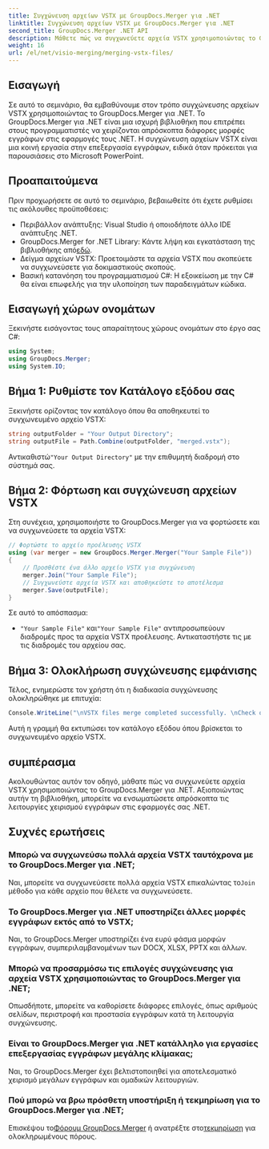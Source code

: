 ```yaml
---
title: Συγχώνευση αρχείων VSTX με GroupDocs.Merger για .NET
linktitle: Συγχώνευση αρχείων VSTX με GroupDocs.Merger για .NET
second_title: GroupDocs.Merger .NET API
description: Μάθετε πώς να συγχωνεύετε αρχεία VSTX χρησιμοποιώντας το GroupDocs.Merger για .NET. Ακολουθήστε αυτόν τον οδηγό βήμα προς βήμα για αποτελεσματικό χειρισμό εγγράφων σε C#.
weight: 16
url: /el/net/visio-merging/merging-vstx-files/
---
```

## Εισαγωγή
Σε αυτό το σεμινάριο, θα εμβαθύνουμε στον τρόπο συγχώνευσης αρχείων VSTX χρησιμοποιώντας το GroupDocs.Merger για .NET. Το GroupDocs.Merger για .NET είναι μια ισχυρή βιβλιοθήκη που επιτρέπει στους προγραμματιστές να χειρίζονται απρόσκοπτα διάφορες μορφές εγγράφων στις εφαρμογές τους .NET. Η συγχώνευση αρχείων VSTX είναι μια κοινή εργασία στην επεξεργασία εγγράφων, ειδικά όταν πρόκειται για παρουσιάσεις στο Microsoft PowerPoint.
## Προαπαιτούμενα
Πριν προχωρήσετε σε αυτό το σεμινάριο, βεβαιωθείτε ότι έχετε ρυθμίσει τις ακόλουθες προϋποθέσεις:
- Περιβάλλον ανάπτυξης: Visual Studio ή οποιοδήποτε άλλο IDE ανάπτυξης .NET.
-  GroupDocs.Merger for .NET Library: Κάντε λήψη και εγκατάσταση της βιβλιοθήκης από[εδώ](https://releases.groupdocs.com/merger/net/).
- Δείγμα αρχείων VSTX: Προετοιμάστε τα αρχεία VSTX που σκοπεύετε να συγχωνεύσετε για δοκιμαστικούς σκοπούς.
- Βασική κατανόηση του προγραμματισμού C#: Η εξοικείωση με την C# θα είναι επωφελής για την υλοποίηση των παραδειγμάτων κώδικα.

## Εισαγωγή χώρων ονομάτων
Ξεκινήστε εισάγοντας τους απαραίτητους χώρους ονομάτων στο έργο σας C#:
```csharp
using System; 
using GroupDocs.Merger;
using System.IO;
```
## Βήμα 1: Ρυθμίστε τον Κατάλογο εξόδου σας
Ξεκινήστε ορίζοντας τον κατάλογο όπου θα αποθηκευτεί το συγχωνευμένο αρχείο VSTX:
```csharp
string outputFolder = "Your Output Directory";
string outputFile = Path.Combine(outputFolder, "merged.vstx");
```
 Αντικαθιστώ`"Your Output Directory"` με την επιθυμητή διαδρομή στο σύστημά σας.
## Βήμα 2: Φόρτωση και συγχώνευση αρχείων VSTX
Στη συνέχεια, χρησιμοποιήστε το GroupDocs.Merger για να φορτώσετε και να συγχωνεύσετε τα αρχεία VSTX:
```csharp
// Φορτώστε το αρχείο προέλευσης VSTX
using (var merger = new GroupDocs.Merger.Merger("Your Sample File"))
{
    // Προσθέστε ένα άλλο αρχείο VSTX για συγχώνευση
    merger.Join("Your Sample File");
    // Συγχωνεύστε αρχεία VSTX και αποθηκεύστε το αποτέλεσμα
    merger.Save(outputFile);
}
```
Σε αυτό το απόσπασμα:
- `"Your Sample File"` και`"Your Sample File"` αντιπροσωπεύουν διαδρομές προς τα αρχεία VSTX προέλευσης. Αντικαταστήστε τις με τις διαδρομές του αρχείου σας.
## Βήμα 3: Ολοκλήρωση συγχώνευσης εμφάνισης
Τέλος, ενημερώστε τον χρήστη ότι η διαδικασία συγχώνευσης ολοκληρώθηκε με επιτυχία:
```csharp
Console.WriteLine("\nVSTX files merge completed successfully. \nCheck output in {0}", outputFolder);
```
Αυτή η γραμμή θα εκτυπώσει τον κατάλογο εξόδου όπου βρίσκεται το συγχωνευμένο αρχείο VSTX.

## συμπέρασμα
Ακολουθώντας αυτόν τον οδηγό, μάθατε πώς να συγχωνεύετε αρχεία VSTX χρησιμοποιώντας το GroupDocs.Merger για .NET. Αξιοποιώντας αυτήν τη βιβλιοθήκη, μπορείτε να ενσωματώσετε απρόσκοπτα τις λειτουργίες χειρισμού εγγράφων στις εφαρμογές σας .NET.

## Συχνές ερωτήσεις
### Μπορώ να συγχωνεύσω πολλά αρχεία VSTX ταυτόχρονα με το GroupDocs.Merger για .NET;
 Ναι, μπορείτε να συγχωνεύσετε πολλά αρχεία VSTX επικαλώντας το`Join` μέθοδο για κάθε αρχείο που θέλετε να συγχωνεύσετε.
### Το GroupDocs.Merger για .NET υποστηρίζει άλλες μορφές εγγράφων εκτός από το VSTX;
Ναι, το GroupDocs.Merger υποστηρίζει ένα ευρύ φάσμα μορφών εγγράφων, συμπεριλαμβανομένων των DOCX, XLSX, PPTX και άλλων.
### Μπορώ να προσαρμόσω τις επιλογές συγχώνευσης για αρχεία VSTX χρησιμοποιώντας το GroupDocs.Merger για .NET;
Οπωσδήποτε, μπορείτε να καθορίσετε διάφορες επιλογές, όπως αριθμούς σελίδων, περιστροφή και προστασία εγγράφων κατά τη λειτουργία συγχώνευσης.
### Είναι το GroupDocs.Merger για .NET κατάλληλο για εργασίες επεξεργασίας εγγράφων μεγάλης κλίμακας;
Ναι, το GroupDocs.Merger έχει βελτιστοποιηθεί για αποτελεσματικό χειρισμό μεγάλων εγγράφων και ομαδικών λειτουργιών.
### Πού μπορώ να βρω πρόσθετη υποστήριξη ή τεκμηρίωση για το GroupDocs.Merger για .NET;
 Επισκέψου το[Φόρουμ GroupDocs.Merger](https://forum.groupdocs.com/c/merger/32) ή ανατρέξτε στο[τεκμηρίωση](https://tutorials.groupdocs.com/merger/net/) για ολοκληρωμένους πόρους.